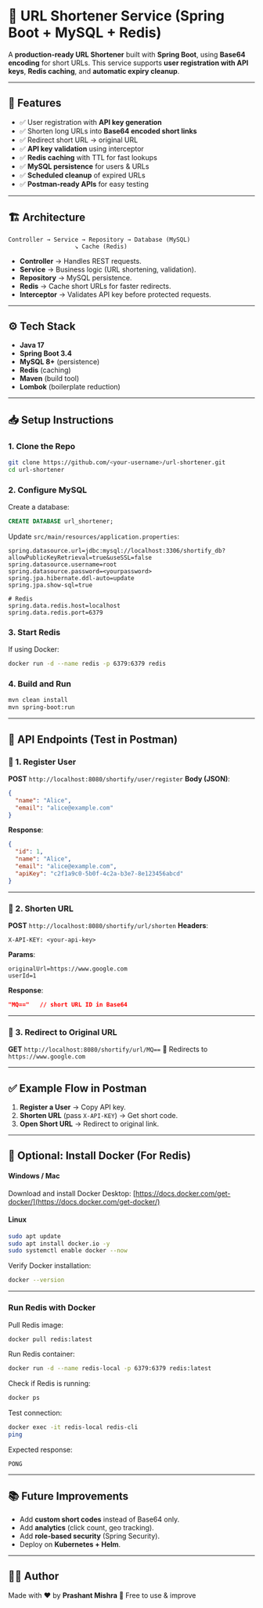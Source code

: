 
# 🚀 URL Shortener Service (Spring Boot + MySQL + Redis)

A **production-ready URL Shortener** built with **Spring Boot**, using **Base64 encoding** for short URLs.
This service supports **user registration with API keys**, **Redis caching**, and **automatic expiry cleanup**.

---

## 📌 Features

* ✅ User registration with **API key generation**
* ✅ Shorten long URLs into **Base64 encoded short links**
* ✅ Redirect short URL → original URL
* ✅ **API key validation** using interceptor
* ✅ **Redis caching** with TTL for fast lookups
* ✅ **MySQL persistence** for users & URLs
* ✅ **Scheduled cleanup** of expired URLs
* ✅ **Postman-ready APIs** for easy testing

---

## 🏗️ Architecture

```
Controller → Service → Repository → Database (MySQL)
                   ↘ Cache (Redis)
```

* **Controller** → Handles REST requests.
* **Service** → Business logic (URL shortening, validation).
* **Repository** → MySQL persistence.
* **Redis** → Cache short URLs for faster redirects.
* **Interceptor** → Validates API key before protected requests.

---

## ⚙️ Tech Stack

* **Java 17**
* **Spring Boot 3.4**
* **MySQL 8+** (persistence)
* **Redis** (caching)
* **Maven** (build tool)
* **Lombok** (boilerplate reduction)

---

## 📥 Setup Instructions

### 1. Clone the Repo

```bash
git clone https://github.com/<your-username>/url-shortener.git
cd url-shortener
```

### 2. Configure MySQL

Create a database:

```sql
CREATE DATABASE url_shortener;
```

Update `src/main/resources/application.properties`:

```properties
spring.datasource.url=jdbc:mysql://localhost:3306/shortify_db?allowPublicKeyRetrieval=true&useSSL=false
spring.datasource.username=root
spring.datasource.password=<yourpassword>
spring.jpa.hibernate.ddl-auto=update
spring.jpa.show-sql=true

# Redis
spring.data.redis.host=localhost
spring.data.redis.port=6379
```

### 3. Start Redis

If using Docker:

```bash
docker run -d --name redis -p 6379:6379 redis
```

### 4. Build and Run

```bash
mvn clean install
mvn spring-boot:run
```

---

## 🧪 API Endpoints (Test in Postman)

### 🔹 1. Register User

**POST** `http://localhost:8080/shortify/user/register`
**Body (JSON)**:

```json
{
  "name": "Alice",
  "email": "alice@example.com"
}
```

**Response**:

```json
{
  "id": 1,
  "name": "Alice",
  "email": "alice@example.com",
  "apiKey": "c2f1a9c0-5b0f-4c2a-b3e7-8e123456abcd"
}
```

---

### 🔹 2. Shorten URL

**POST** `http://localhost:8080/shortify/url/shorten`
**Headers**:

```
X-API-KEY: <your-api-key>
```

**Params**:

```
originalUrl=https://www.google.com
userId=1
```

**Response**:

```json
"MQ=="   // short URL ID in Base64
```

---

### 🔹 3. Redirect to Original URL

**GET** `http://localhost:8080/shortify/url/MQ==`
🔁 Redirects to `https://www.google.com`

---


## ✅ Example Flow in Postman

1. **Register a User** → Copy API key.
2. **Shorten URL** (pass `X-API-KEY`) → Get short code.
3. **Open Short URL** → Redirect to original link.

---

## 🐳 Optional: Install Docker (For Redis)


#### Windows / Mac

Download and install Docker Desktop:
[https://docs.docker.com/get-docker/](https://docs.docker.com/get-docker/)

#### Linux

```bash
sudo apt update
sudo apt install docker.io -y
sudo systemctl enable docker --now
```

Verify Docker installation:

```bash
docker --version
```

---

### Run Redis with Docker

Pull Redis image:

```bash
docker pull redis:latest
```

Run Redis container:

```bash
docker run -d --name redis-local -p 6379:6379 redis:latest
```

Check if Redis is running:

```bash
docker ps
```

Test connection:

```bash
docker exec -it redis-local redis-cli
ping
```

Expected response:

```
PONG
```


---

## 📚 Future Improvements

* Add **custom short codes** instead of Base64 only.
* Add **analytics** (click count, geo tracking).
* Add **role-based security** (Spring Security).
* Deploy on **Kubernetes + Helm**.

---

## 👨‍💻 Author

Made with ❤️ by **Prashant Mishra**
🔗 Free to use & improve

